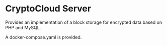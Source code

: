 # CryptoCloud Server

Provides an implementation of a block storage for encrypted data based on PHP and MySQL.

A docker-compose.yaml is provided.
